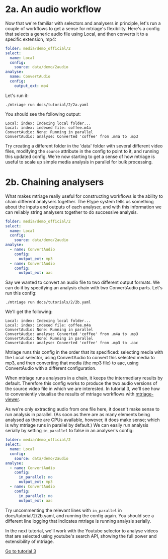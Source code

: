 # 2a. An audio workflow

Now that we're familiar with selectors and analysers in principle, let's run
a couple of workflows to get a sense for mtriage's flexibility. Here's a config
that selects a generic audio file using Local, and then converts it to a
specific extension, mp4:

```yaml
folder: media/demo_official/2
select:
  name: Local
  config:
    source: data/demo/2audio
analyse:
  name: ConvertAudio
  config:
    output_ext: mp4
```

Let's run it:

```
./mtriage run docs/tutorial/2/2a.yaml
```

You should see the following output:

```
Local: index: Indexing local folder...
Local: index: indexed file: coffee.m4a
ConvertAudio: None: Running in parallel
ConvertAudio: analyse: Converted 'coffee' from .m4a to .mp3
```

Try creating a different folder in the 'data' folder with several different
video files, modifying the `source` attribute in the config to point to it, and
running this updated config. We're now starting to get a sense of how mtriage
is useful to scale up simple media analysis in parallel for bulk processing.

# 2b. Chaining analysers

What makes mtriage really useful for constructing workflows is the ability to
chain different analysers together. The Etype system tells us something about
the inputs and outputs of each analyser, and with this information we can
reliably string analysers together to do successive analysis.

```yaml
folder: media/demo_official/2
select:
  name: Local
  config:
    source: data/demo/2audio
analyse:
  - name: ConvertAudio
    config:
      output_ext: mp3
  - name: ConvertAudio
    config:
      output_ext: aac
```

Say we wanted to convert an audio file to two different output formats. We can
do it by specifying an analysis chain with two ConvertAudio parts. Let's run
this config:

```
./mtriage run docs/tutorials/2/2b.yaml
```

We'll get the following:

```
Local: index: Indexing local folder...
Local: index: indexed file: coffee.m4a
ConvertAudio: None: Running in parallel
ConvertAudio: analyse: Converted 'coffee' from .m4a to .mp3
ConvertAudio: None: Running in parallel
ConvertAudio: analyse: Converted 'coffee' from .mp3 to .aac
```

Mtriage runs this config in the order that its specificed: selecting media with
the Local selector, using ConvertAudio to convert this selected media to mp3,
and then converting that media (the mp3 file) to aac, using ConvertAudio with
a different configuration.

When mtriage runs analysers in a chain, it keeps the intermediary results by
default. Therefore this config works to produce the two audio versions of the
source video file in which we are interested. In tutorial 3, we'll see how to
conveniently visualise the results of mtriage workflows with
[mtriage-viewer](https://github.com/forensic-architecture/mtriage-viewer).

As we're only extracting audio from one file here, it doesn't make sense to run
analysis in parallel. (As soon as there are as many elements being analysed as
there are CPUs available, however, it does make sense; which is why mtriage
runs in parallel by default.) We can easily run analysis serially by setting
`in_parallel` to false in an analyser's config:

```yaml
folder: media/demo_official/2
select:
  name: Local
  config:
    source: data/demo/2audio
analyse:
  - name: ConvertAudio
    config:
      in_parallel: no
      output_ext: mp3
  - name: ConvertAudio
    config:
      in_parallel: no
      output_ext: aac
```

Try uncommenting the relevant lines with `in_parallel` in
docs/tutorial/2/2b.yaml, and running the config again. You should see
a different line logging that indicates mtriage is running analysis serially.

In the next tutorial, we'll work with the Youtube selector to analyse videos
that are selected using youtube's search API, showing the full power  and
extensibility of mtriage.

[Go to tutorial 3](/docs/tutorials/3/README.md)
